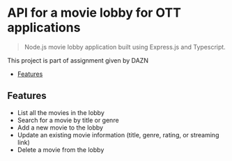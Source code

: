 # API for a movie lobby for OTT applications

> Node.js movie lobby application built using Express.js and Typescript.

This project is part of assignment given by DAZN

<!-- toc -->

- [Features](#features)

<!-- tocstop -->

## Features

- List all the movies in the lobby
- Search for a movie by title or genre
- Add a new movie to the lobby
- Update an existing movie information (title, genre, rating, or streaming link)
- Delete a movie from the lobby

